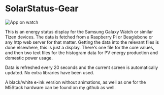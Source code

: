 # SolarStatus-Gear

![App on watch](https://i.imgur.com/IDzvNDd.png)

This is an energy status display for the Samsung Galaxy Watch or similar Tizen devices.
The data is fetched from a Raspberry Pi or Beaglebone or any http web server for that matter. Getting the data into the relevant files is done elsewhere, this is just a display. There's one file for the core values, and then two text files for the histogram data for PV energy production and domestic power usage.

Data is refreshed every 20 seconds and the current screen is automatically updated. No extra libraries have been used.

A black/white e-ink version without animations, as well as one for the M5Stack hardware can be found on my github as well.

